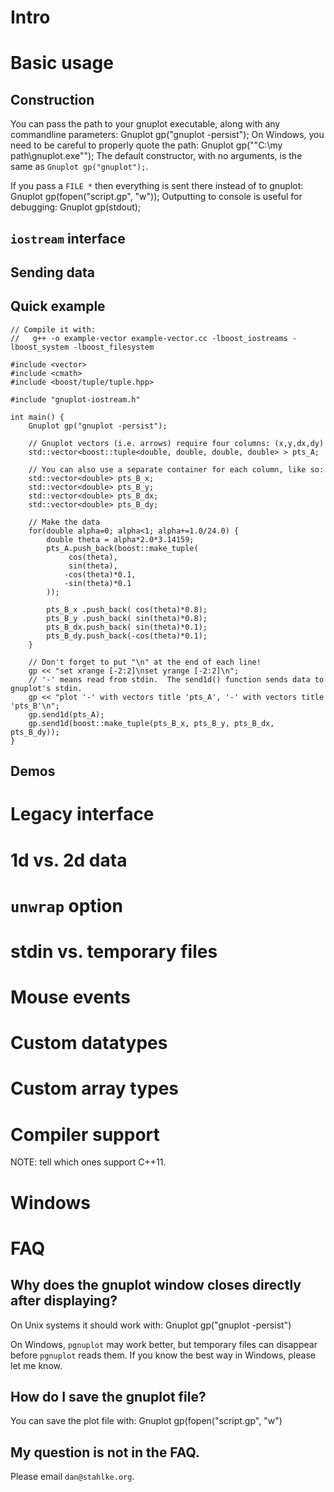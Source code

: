# Intro

# Basic usage

## Construction

You can pass the path to your gnuplot executable, along with any commandline parameters:
	Gnuplot gp("gnuplot -persist");
On Windows, you need to be careful to properly quote the path:
	Gnuplot gp("\"C:\\my path\\gnuplot.exe\"");
The default constructor, with no arguments, is the same as `Gnuplot gp("gnuplot");`.

If you pass a `FILE *` then everything is sent there instead of to gnuplot:
	Gnuplot gp(fopen("script.gp", "w"));
Outputting to console is useful for debugging:
	Gnuplot gp(stdout);

## `iostream` interface

## Sending data

## Quick example

    // Compile it with:
    //   g++ -o example-vector example-vector.cc -lboost_iostreams -lboost_system -lboost_filesystem

    #include <vector>
    #include <cmath>
    #include <boost/tuple/tuple.hpp>

    #include "gnuplot-iostream.h"

    int main() {
    	Gnuplot gp("gnuplot -persist");

    	// Gnuplot vectors (i.e. arrows) require four columns: (x,y,dx,dy)
    	std::vector<boost::tuple<double, double, double, double> > pts_A;

    	// You can also use a separate container for each column, like so:
    	std::vector<double> pts_B_x;
    	std::vector<double> pts_B_y;
    	std::vector<double> pts_B_dx;
    	std::vector<double> pts_B_dy;

		// Make the data
    	for(double alpha=0; alpha<1; alpha+=1.0/24.0) {
    		double theta = alpha*2.0*3.14159;
    		pts_A.push_back(boost::make_tuple(
    			 cos(theta),
    			 sin(theta),
    			-cos(theta)*0.1,
    			-sin(theta)*0.1
    		));

    		pts_B_x .push_back( cos(theta)*0.8);
    		pts_B_y .push_back( sin(theta)*0.8);
    		pts_B_dx.push_back( sin(theta)*0.1);
    		pts_B_dy.push_back(-cos(theta)*0.1);
    	}

    	// Don't forget to put "\n" at the end of each line!
    	gp << "set xrange [-2:2]\nset yrange [-2:2]\n";
    	// '-' means read from stdin.  The send1d() function sends data to gnuplot's stdin.
    	gp << "plot '-' with vectors title 'pts_A', '-' with vectors title 'pts_B'\n";
    	gp.send1d(pts_A);
    	gp.send1d(boost::make_tuple(pts_B_x, pts_B_y, pts_B_dx, pts_B_dy));
    }

## Demos

# Legacy interface

# 1d vs. 2d data

# `unwrap` option

# stdin vs. temporary files

# Mouse events

# Custom datatypes

# Custom array types

# Compiler support

NOTE: tell which ones support C++11.

# Windows

# FAQ

## Why does the gnuplot window closes directly after displaying?

On Unix systems it should work with:
    Gnuplot gp("gnuplot -persist")

On Windows, `pgnuplot` may work better, but temporary files can disappear before `pgnuplot`
reads them.  If you know the best way in Windows, please let me know.

## How do I save the gnuplot file?

You can save the plot file with:
   Gnuplot gp(fopen("script.gp", "w")

## My question is not in the FAQ.

Please email `dan@stahlke.org`.
